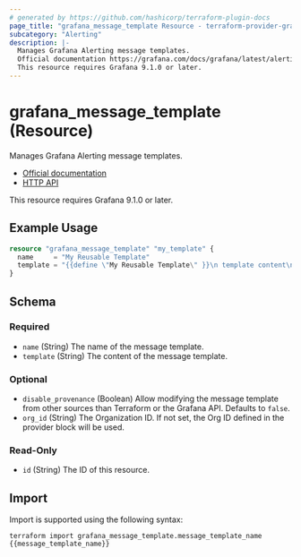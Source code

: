 ```yaml
---
# generated by https://github.com/hashicorp/terraform-plugin-docs
page_title: "grafana_message_template Resource - terraform-provider-grafana"
subcategory: "Alerting"
description: |-
  Manages Grafana Alerting message templates.
  Official documentation https://grafana.com/docs/grafana/latest/alerting/manage-notifications/template-notifications/create-notification-templates/HTTP API https://grafana.com/docs/grafana/next/developers/http_api/alerting_provisioning/#templates
  This resource requires Grafana 9.1.0 or later.
---
```


# grafana_message_template (Resource)

Manages Grafana Alerting message templates.

* [Official documentation](https://grafana.com/docs/grafana/latest/alerting/manage-notifications/template-notifications/create-notification-templates/)
* [HTTP API](https://grafana.com/docs/grafana/next/developers/http_api/alerting_provisioning/#templates)

This resource requires Grafana 9.1.0 or later.

## Example Usage

```terraform
resource "grafana_message_template" "my_template" {
  name     = "My Reusable Template"
  template = "{{define \"My Reusable Template\" }}\n template content\n{{ end }}"
}
```

<!-- schema generated by tfplugindocs -->
## Schema

### Required

- `name` (String) The name of the message template.
- `template` (String) The content of the message template.

### Optional

- `disable_provenance` (Boolean) Allow modifying the message template from other sources than Terraform or the Grafana API. Defaults to `false`.
- `org_id` (String) The Organization ID. If not set, the Org ID defined in the provider block will be used.

### Read-Only

- `id` (String) The ID of this resource.

## Import

Import is supported using the following syntax:

```shell
terraform import grafana_message_template.message_template_name {{message_template_name}}
```
